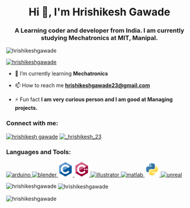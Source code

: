 <h1 align="center">Hi 👋, I'm Hrishikesh Gawade</h1>
<h3 align="center">A Learning coder and developer from India. I am currently studying Mechatronics at MIT, Manipal.</h3>

<p align="left"> <img src="https://komarev.com/ghpvc/?username=hrishikeshgawade&label=Profile%20views&color=0e75b6&style=flat" alt="hrishikeshgawade" /> </p>

<p align="left"> <a href="https://github.com/ryo-ma/github-profile-trophy"><img src="https://github-profile-trophy.vercel.app/?username=hrishikeshgawade" alt="hrishikeshgawade" /></a> </p>

- 🌱 I’m currently learning **Mechatronics**

- 📫 How to reach me **hrishikeshgawade23@gmail.com**

- ⚡ Fun fact **I am very curious person and I am good at Managing projects.**

<h3 align="left">Connect with me:</h3>
<p align="left">
<a href="https://linkedin.com/in/hrishikesh gawade" target="blank"><img align="center" src="https://raw.githubusercontent.com/rahuldkjain/github-profile-readme-generator/master/src/images/icons/Social/linked-in-alt.svg" alt="hrishikesh gawade" height="30" width="40" /></a>
<a href="https://instagram.com/_hrishikesh_23" target="blank"><img align="center" src="https://raw.githubusercontent.com/rahuldkjain/github-profile-readme-generator/master/src/images/icons/Social/instagram.svg" alt="_hrishikesh_23" height="30" width="40" /></a>
</p>

<h3 align="left">Languages and Tools:</h3>
<p align="left"> <a href="https://www.arduino.cc/" target="_blank"> <img src="https://cdn.worldvectorlogo.com/logos/arduino-1.svg" alt="arduino" width="40" height="40"/> </a> <a href="https://www.blender.org/" target="_blank"> <img src="https://download.blender.org/branding/community/blender_community_badge_white.svg" alt="blender" width="40" height="40"/> </a> <a href="https://www.cprogramming.com/" target="_blank"> <img src="https://raw.githubusercontent.com/devicons/devicon/master/icons/c/c-original.svg" alt="c" width="40" height="40"/> </a> <a href="https://www.w3schools.com/cpp/" target="_blank"> <img src="https://raw.githubusercontent.com/devicons/devicon/master/icons/cplusplus/cplusplus-original.svg" alt="cplusplus" width="40" height="40"/> </a> <a href="https://www.adobe.com/in/products/illustrator.html" target="_blank"> <img src="https://www.vectorlogo.zone/logos/adobe_illustrator/adobe_illustrator-icon.svg" alt="illustrator" width="40" height="40"/> </a> <a href="https://www.mathworks.com/" target="_blank"> <img src="https://upload.wikimedia.org/wikipedia/commons/2/21/Matlab_Logo.png" alt="matlab" width="40" height="40"/> </a> <a href="https://www.python.org" target="_blank"> <img src="https://raw.githubusercontent.com/devicons/devicon/master/icons/python/python-original.svg" alt="python" width="40" height="40"/> </a> <a href="https://unrealengine.com/" target="_blank"> <img src="https://raw.githubusercontent.com/kenangundogan/fontisto/036b7eca71aab1bef8e6a0518f7329f13ed62f6b/icons/svg/brand/unreal-engine.svg" alt="unreal" width="40" height="40"/> </a> </p>

<p><img align="left" src="https://github-readme-stats.vercel.app/api/top-langs?username=hrishikeshgawade&show_icons=true&locale=en&layout=compact" alt="hrishikeshgawade" /></p>

<p>&nbsp;<img align="center" src="https://github-readme-stats.vercel.app/api?username=hrishikeshgawade&show_icons=true&locale=en" alt="hrishikeshgawade" /></p>

<p><img align="center" src="https://github-readme-streak-stats.herokuapp.com/?user=hrishikeshgawade&" alt="hrishikeshgawade" /></p>
